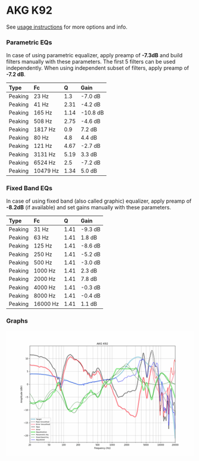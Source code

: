 # AKG K92
See [usage instructions](https://github.com/jaakkopasanen/AutoEq#usage) for more options and info.

### Parametric EQs
In case of using parametric equalizer, apply preamp of **-7.3dB** and build filters manually
with these parameters. The first 5 filters can be used independently.
When using independent subset of filters, apply preamp of **-7.2 dB**.

| Type    | Fc       |    Q | Gain     |
|:--------|:---------|:-----|:---------|
| Peaking | 23 Hz    | 1.3  | -7.0 dB  |
| Peaking | 41 Hz    | 2.31 | -4.2 dB  |
| Peaking | 165 Hz   | 1.14 | -10.8 dB |
| Peaking | 508 Hz   | 2.75 | -4.6 dB  |
| Peaking | 1817 Hz  | 0.9  | 7.2 dB   |
| Peaking | 80 Hz    | 4.8  | 4.4 dB   |
| Peaking | 121 Hz   | 4.67 | -2.7 dB  |
| Peaking | 3131 Hz  | 5.19 | 3.3 dB   |
| Peaking | 6524 Hz  | 2.5  | -7.2 dB  |
| Peaking | 10479 Hz | 1.34 | 5.0 dB   |

### Fixed Band EQs
In case of using fixed band (also called graphic) equalizer, apply preamp of **-8.2dB**
(if available) and set gains manually with these parameters.

| Type    | Fc       |    Q | Gain    |
|:--------|:---------|:-----|:--------|
| Peaking | 31 Hz    | 1.41 | -9.3 dB |
| Peaking | 63 Hz    | 1.41 | 1.8 dB  |
| Peaking | 125 Hz   | 1.41 | -8.6 dB |
| Peaking | 250 Hz   | 1.41 | -5.2 dB |
| Peaking | 500 Hz   | 1.41 | -3.0 dB |
| Peaking | 1000 Hz  | 1.41 | 2.3 dB  |
| Peaking | 2000 Hz  | 1.41 | 7.8 dB  |
| Peaking | 4000 Hz  | 1.41 | -0.3 dB |
| Peaking | 8000 Hz  | 1.41 | -0.4 dB |
| Peaking | 16000 Hz | 1.41 | 1.1 dB  |

### Graphs
![](./AKG%20K92.png)